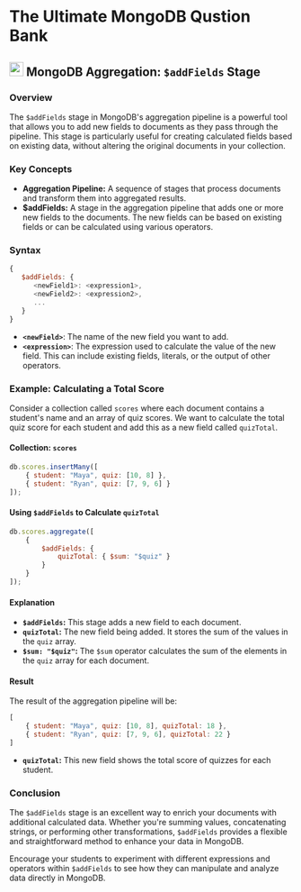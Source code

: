 # The Ultimate MongoDB Qustion Bank


## <img src="https://user-images.githubusercontent.com/74038190/212257467-871d32b7-e401-42e8-a166-fcfd7baa4c6b.gif" width ="25" style="margin-bottom: -5px;"> MongoDB Aggregation: `$addFields` Stage

### Overview

The `$addFields` stage in MongoDB's aggregation pipeline is a powerful tool that allows you to add new fields to documents as they pass through the pipeline. This stage is particularly useful for creating calculated fields based on existing data, without altering the original documents in your collection.

### Key Concepts

- **Aggregation Pipeline:** A sequence of stages that process documents and transform them into aggregated results.
- **$addFields:** A stage in the aggregation pipeline that adds one or more new fields to the documents. The new fields can be based on existing fields or can be calculated using various operators.

### Syntax

```javascript
{
   $addFields: {
      <newField1>: <expression1>,
      <newField2>: <expression2>,
      ...
   }
}
```

- **`<newField>`**: The name of the new field you want to add.
- **`<expression>`**: The expression used to calculate the value of the new field. This can include existing fields, literals, or the output of other operators.

### Example: Calculating a Total Score

Consider a collection called `scores` where each document contains a student's name and an array of quiz scores. We want to calculate the total quiz score for each student and add this as a new field called `quizTotal`.

#### Collection: `scores`

```javascript
db.scores.insertMany([
    { student: "Maya", quiz: [10, 8] },
    { student: "Ryan", quiz: [7, 9, 6] }
]);
```

#### Using `$addFields` to Calculate `quizTotal`

```javascript
db.scores.aggregate([
    {
        $addFields: {
            quizTotal: { $sum: "$quiz" }
        }
    }
]);
```

#### Explanation

- **`$addFields`:** This stage adds a new field to each document.
- **`quizTotal`:** The new field being added. It stores the sum of the values in the `quiz` array.
- **`$sum: "$quiz"`:** The `$sum` operator calculates the sum of the elements in the `quiz` array for each document.

#### Result

The result of the aggregation pipeline will be:

```javascript
[
    { student: "Maya", quiz: [10, 8], quizTotal: 18 },
    { student: "Ryan", quiz: [7, 9, 6], quizTotal: 22 }
]
```

- **`quizTotal`:** This new field shows the total score of quizzes for each student.

### Conclusion

The `$addFields` stage is an excellent way to enrich your documents with additional calculated data. Whether you're summing values, concatenating strings, or performing other transformations, `$addFields` provides a flexible and straightforward method to enhance your data in MongoDB.

Encourage your students to experiment with different expressions and operators within `$addFields` to see how they can manipulate and analyze data directly in MongoDB.
